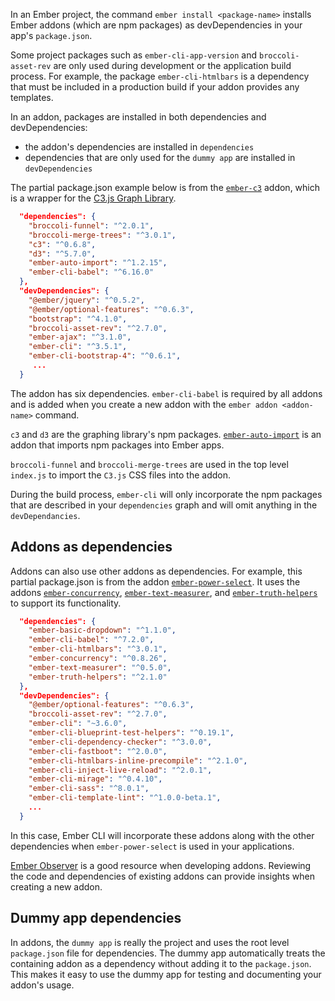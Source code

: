 In an Ember project, the command `ember install <package-name>` installs Ember addons (which are npm packages) as devDependencies in your app's `package.json`.

Some project packages such as `ember-cli-app-version` and `broccoli-asset-rev` are only used during development or the application build process. For example, the package `ember-cli-htmlbars` is a dependency that must be included in a production build if your addon provides any templates. 

In an addon, packages are installed in both dependencies and devDependencies:

- the addon's dependencies are installed in `dependencies`
- dependencies that are only used for the `dummy app` are installed in `devDependencies`

The partial package.json example below is from the [`ember-c3`](https://github.com/Glavin001/ember-c3) addon, which is a wrapper for the [C3.js Graph Library](https://c3js.org/).


```json
  "dependencies": {
    "broccoli-funnel": "^2.0.1",
    "broccoli-merge-trees": "^3.0.1",
    "c3": "^0.6.8",
    "d3": "^5.7.0",
    "ember-auto-import": "^1.2.15",
    "ember-cli-babel": "^6.16.0"
  },
  "devDependencies": {
    "@ember/jquery": "^0.5.2",
    "@ember/optional-features": "^0.6.3",
    "bootstrap": "^4.1.0",
    "broccoli-asset-rev": "^2.7.0",
    "ember-ajax": "^3.1.0",
    "ember-cli": "^3.5.1",
    "ember-cli-bootstrap-4": "^0.6.1",
     ...
  }
```
The addon has six dependencies. `ember-cli-babel` is required by all addons and is added when you create a new addon with the `ember addon <addon-name>` command.

`c3` and `d3` are the graphing library's npm packages. [`ember-auto-import`](https://github.com/ef4/ember-auto-import) is an addon that imports npm packages into Ember apps. 

`broccoli-funnel` and `broccoli-merge-trees` are used in the top level `index.js` to import the `C3.js` CSS files into the addon.

During the build process, `ember-cli` will only incorporate the npm packages that are described in your `dependencies` graph and will omit anything in the `devDependancies`.

## Addons as dependencies

Addons can also use other addons as dependencies. For example, this partial package.json is from the addon [`ember-power-select`](https://ember-power-select.com). It uses the addons [`ember-concurrency`](http://ember-concurrency.com/docs/introduction/), [`ember-text-measurer`](https://github.com/cibernox/ember-text-measurer), and [`ember-truth-helpers`](https://github.com/jmurphyau/ember-truth-helpers) to support its functionality.

```json
  "dependencies": {
    "ember-basic-dropdown": "^1.1.0",
    "ember-cli-babel": "^7.2.0",
    "ember-cli-htmlbars": "^3.0.1",
    "ember-concurrency": "^0.8.26",
    "ember-text-measurer": "^0.5.0",
    "ember-truth-helpers": "^2.1.0"
  },
  "devDependencies": {
    "@ember/optional-features": "^0.6.3",
    "broccoli-asset-rev": "^2.7.0",
    "ember-cli": "~3.6.0",
    "ember-cli-blueprint-test-helpers": "^0.19.1",
    "ember-cli-dependency-checker": "^3.0.0",
    "ember-cli-fastboot": "^2.0.0",
    "ember-cli-htmlbars-inline-precompile": "^2.1.0",
    "ember-cli-inject-live-reload": "^2.0.1",
    "ember-cli-mirage": "^0.4.10",
    "ember-cli-sass": "^8.0.1",
    "ember-cli-template-lint": "^1.0.0-beta.1",
    ...
  }
```

In this case, Ember CLI will incorporate these addons along with the other dependencies when `ember-power-select` is used in your applications.

[Ember Observer](https://emberobserver.com) is a good resource when developing addons. Reviewing the code and dependencies of existing addons can provide insights when creating a new addon.

## Dummy app dependencies

In addons, the `dummy app` is really the project and uses the root level `package.json` file for dependencies. The dummy app automatically treats the containing addon as a dependency without adding it to the `package.json`. This makes it easy to use the dummy app for testing and documenting your addon's usage.


<!-- The wrapper example should include more information on dependencies in addons  -->
